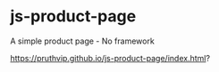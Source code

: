 # js-product-page
A simple product page - No framework

https://pruthvip.github.io/js-product-page/index.html?
